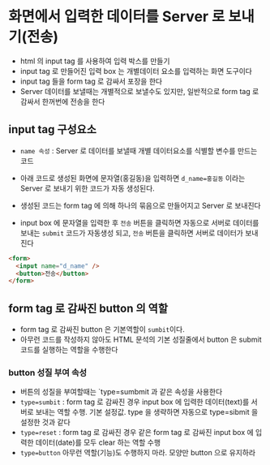 # 화면에서 입력한 데이터를 Server 로 보내기(전송)

- html 의 input tag 를 사용하여 입력 박스를 만들기
- input tag 로 만들어진 입력 box 는 개별데이터 요소를 입력하는 화면 도구이다
- input tag 들을 form tag 로 감싸서 포장을 한다
- Server 데이터를 보낼때는 개별적으로 보낼수도 있지만, 일반적으로 form tag 로 감싸서 한꺼번에 전송을 한다

## input tag 구성요소

- `name 속성` : Server 로 데이터를 보낼때 개별 데이터요소를 식별할 변수를 만드는 코드

- 아래 코드로 생성된 화면에 문자열(홍길동)을 입력하면 `d_name=홍길동` 이라는 Server 로 보내기 위한 코드가 자동 생성된다.
- 생성된 코드는 form tag 에 의해 하나의 묶음으로 만들어지고 Server 로 보내진다
- input box 에 문자열을 입력한 후 `전송` 버튼을 클릭하면 자동으로 서버로 데이터를 보내는 `submit` 코드가 자동생성 되고, `전송` 버튼을 클릭하면 서버로 데이터가 보내진다

```html
<form>
  <input name="d_name" />
  <button>전송</button>
</form>
```

## form tag 로 감싸진 button 의 역할

- form tag 로 감싸진 button 은 기본역할이 `sumbit`이다.
- 아무런 코드를 작성하지 않아도 HTML 문석의 기본 성질줄에서 button 은 submit 코드를 실행하는 역할을 수행한다

### button 성질 부여 속성

- 버튼의 성질을 부여할때는 `type=sumbmit 과 같은 속성을 사용한다
- `type=sumbit` : form tag 로 감싸진 경우 input box 에 입력한 데이터(text)를 서버로 보내는 역할 수행. 기본 설정값. type 을 생략하면 자동으로 type=sibmit 을 설정한 것과 같다
- `type=reset` : form tag 로 감싸진 경우 같은 form tag 로 감싸진 input box 에 입력한 데이터(date)를 모두 clear 하는 역할 수행
- `type=button` 아무런 역할(기능)도 수행하지 마라. 모양만 button 으로 유지하라
